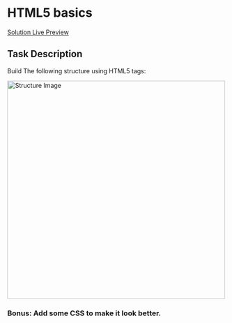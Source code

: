 # HTML5 basics

[Solution Live Preview](https://depi-session1-task.pages.dev/)
## Task Description

Build The following structure using HTML5 tags:

<img src="https://github.com/omar-the-junior/omar-the-junior/assets/44696488/feb5b905-7e97-44a8-89ae-81fef1b8c5d9" alt="Structure Image" width="500">

### Bonus: Add some CSS to make it look better.
